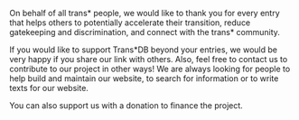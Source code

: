 On behalf of all trans\* people, we would like to thank you for every entry that helps others to potentially accelerate their transition, reduce gatekeeping and discrimination, and connect with the trans\* community.

If you would like to support Trans*DB beyond your entries, we would be very happy if you share our link with others.
Also, feel free to contact us to contribute to our project in other ways!
We are always looking for people to help build and maintain our website, to search for information or to write texts for our website.

You can also support us with a donation to finance the project.
